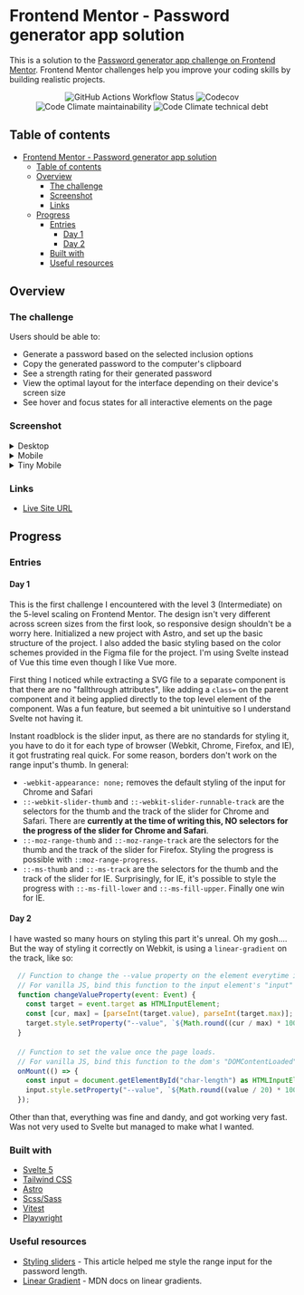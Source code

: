 # Frontend Mentor - Password generator app solution

This is a solution to the [Password generator app challenge on Frontend Mentor](https://www.frontendmentor.io/challenges/password-generator-app-Mr8CLycqjh). Frontend Mentor challenges help you improve your coding skills by building realistic projects.

<div align="center">

![GitHub Actions Workflow Status](https://img.shields.io/github/actions/workflow/status/hikawi/password-generator-app/vitest.yml)
![Codecov](https://img.shields.io/codecov/c/github/hikawi/password-generator-app)
![Code Climate maintainability](https://img.shields.io/codeclimate/maintainability/hikawi/password-generator-app)
![Code Climate technical debt](https://img.shields.io/codeclimate/issues/hikawi/password-generator-app)

</div>

## Table of contents

- [Frontend Mentor - Password generator app solution](#frontend-mentor---password-generator-app-solution)
  - [Table of contents](#table-of-contents)
  - [Overview](#overview)
    - [The challenge](#the-challenge)
    - [Screenshot](#screenshot)
    - [Links](#links)
  - [Progress](#progress)
    - [Entries](#entries)
      - [Day 1](#day-1)
      - [Day 2](#day-2)
    - [Built with](#built-with)
    - [Useful resources](#useful-resources)

## Overview

### The challenge

Users should be able to:

- Generate a password based on the selected inclusion options
- Copy the generated password to the computer's clipboard
- See a strength rating for their generated password
- View the optimal layout for the interface depending on their device's screen size
- See hover and focus states for all interactive elements on the page

### Screenshot

<details>
<summary>Desktop</summary>

![Desktop](./screenshot-desktop.jpeg)

</details>

<details>
<summary>Mobile</summary>

![Mobile](./screenshot-mobile.jpeg)

</details>

<details>
<summary>Tiny Mobile</summary>

![Tiny Mobile](./screenshot-tiny.jpeg)

</details>

### Links

- [Live Site URL](https://password-generator-app.frilly.dev)

## Progress

### Entries

#### Day 1

This is the first challenge I encountered with the level 3 (Intermediate) on the 5-level scaling on Frontend Mentor. The design isn't very different across screen sizes from the first look, so responsive design shouldn't be a worry here. Initialized a new project with Astro, and set up the basic structure of the project. I also added the basic styling based on the color schemes provided in the Figma file for the project. I'm using Svelte instead of Vue this time even though I like Vue more.

First thing I noticed while extracting a SVG file to a separate component is that there are no "fallthrough attributes", like adding a `class=` on the parent component and it being applied directly to the top level element of the component. Was a fun feature, but seemed a bit unintuitive so I understand Svelte not having it.

Instant roadblock is the slider input, as there are no standards for styling it, you have to do it for each type of browser (Webkit, Chrome, Firefox, and IE), it got frustrating real quick. For some reason, borders don't work on the range input's thumb. In general:

- `-webkit-appearance: none;` removes the default styling of the input for Chrome and Safari
- `::-webkit-slider-thumb` and `::-webkit-slider-runnable-track` are the selectors for the thumb and the track of the slider for Chrome and Safari. There are **currently at the time of writing this, NO selectors for the progress of the slider for Chrome and Safari**.
- `::-moz-range-thumb` and `::-moz-range-track` are the selectors for the thumb and the track of the slider for Firefox. Styling the progress is possible with `::moz-range-progress`.
- `::-ms-thumb` and `::-ms-track` are the selectors for the thumb and the track of the slider for IE. Surprisingly, for IE, it's possible to style the progress with `::-ms-fill-lower` and `::-ms-fill-upper`. Finally one win for IE.

#### Day 2

I have wasted so many hours on styling this part it's unreal. Oh my gosh.... But the way of styling it correctly on Webkit, is using a `linear-gradient` on the track, like so:

```js
  // Function to change the --value property on the element everytime it changes (sliding back and forth)
  // For vanilla JS, bind this function to the input element's "input" event.
  function changeValueProperty(event: Event) {
    const target = event.target as HTMLInputElement;
    const [cur, max] = [parseInt(target.value), parseInt(target.max)];
    target.style.setProperty("--value", `${Math.round((cur / max) * 100)}%`);
  }

  // Function to set the value once the page loads.
  // For vanilla JS, bind this function to the dom's "DOMContentLoaded" event.
  onMount(() => {
    const input = document.getElementById("char-length") as HTMLInputElement;
    input.style.setProperty("--value", `${Math.round((value / 20) * 100)}%`);
  });
```

Other than that, everything was fine and dandy, and got working very fast. Was not very used to Svelte but managed to make what I wanted.

### Built with

- [Svelte 5](https://svelte.dev/)
- [Tailwind CSS](https://tailwindcss.com/)
- [Astro](https://astro.build/)
- [Scss/Sass](https://sass-lang.com/)
- [Vitest](https://vitest.dev/)
- [Playwright](https://playwright.dev/)

### Useful resources

- [Styling sliders](https://css-tricks.com/styling-cross-browser-compatible-range-inputs-css/) - This article helped me style the range input for the password length.
- [Linear Gradient](https://developer.mozilla.org/en-US/docs/Web/CSS/gradient/linear-gradient) - MDN docs on linear gradients.
